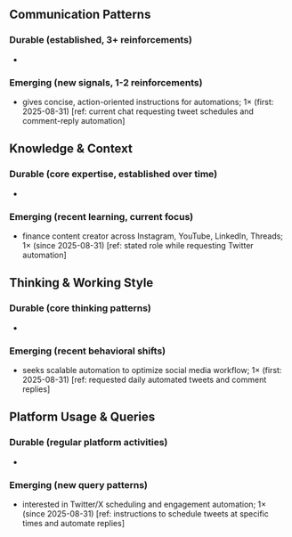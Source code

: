 ## Communication Patterns
### Durable (established, 3+ reinforcements)
- 

### Emerging (new signals, 1-2 reinforcements)
- gives concise, action-oriented instructions for automations; 1× (first: 2025-08-31) [ref: current chat requesting tweet schedules and comment-reply automation]

## Knowledge & Context
### Durable (core expertise, established over time)
-

### Emerging (recent learning, current focus)  
- finance content creator across Instagram, YouTube, LinkedIn, Threads; 1× (since 2025-08-31) [ref: stated role while requesting Twitter automation]

## Thinking & Working Style
### Durable (core thinking patterns)
-

### Emerging (recent behavioral shifts)
- seeks scalable automation to optimize social media workflow; 1× (first: 2025-08-31) [ref: requested daily automated tweets and comment replies]

## Platform Usage & Queries
### Durable (regular platform activities)
-

### Emerging (new query patterns)
- interested in Twitter/X scheduling and engagement automation; 1× (since 2025-08-31) [ref: instructions to schedule tweets at specific times and automate replies]
